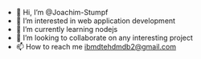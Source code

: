 - 👋 Hi, I’m @Joachim-Stumpf
- 👀 I’m interested in web application development
- 🌱 I’m currently learning nodejs
- 💞️ I’m looking to collaborate on any interesting project
- 📫 How to reach me ibmdtehdmdb2@gmail.com 

<!---
Joachim-Stumpf/Joachim-Stumpf is a ✨ special ✨ repository because its `README.md` (this file) appears on your GitHub profile.
You can click the Preview link to take a look at your changes.
--->
